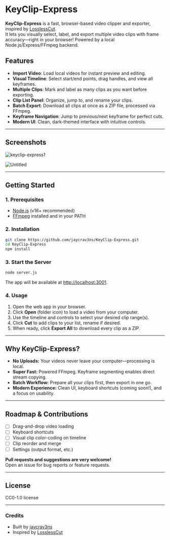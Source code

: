 # KeyClip-Express

**KeyClip-Express** is a fast, browser-based video clipper and exporter, inspired by [LosslessCut](https://github.com/mifi/lossless-cut).  
It lets you visually select, label, and export multiple video clips with frame accuracy—right in your browser!
Powered by a local Node.js/Express/FFmpeg backend.

## Features

- **Import Video**: Load local videos for instant preview and editing.
- **Visual Timeline**: Select start/end points, drag handles, and view all keyframes.
- **Multiple Clips**: Mark and label as many clips as you want before exporting.
- **Clip List Panel**: Organize, jump to, and rename your clips.
- **Batch Export**: Download all clips at once as a ZIP file, processed via FFmpeg.
- **Keyframe Navigation**: Jump to previous/next keyframe for perfect cuts.
- **Modern UI**: Clean, dark-themed interface with intuitive controls.

---

## Screenshots

![keyclip-express1](https://github.com/user-attachments/assets/e528c151-3e8b-4768-9165-8742adbffa15)

![Untitled](https://github.com/user-attachments/assets/e4fc4901-b160-4aa9-b06d-d99b426c8d4b)

---

## Getting Started

### 1. Prerequisites

- [Node.js](https://nodejs.org/) (v16+ recommended)
- [FFmpeg](https://ffmpeg.org/) installed and in your PATH

### 2. Installation

```bash
git clone https://github.com/jaycrav3ns/KeyClip-Express.git
cd KeyClip-Express
npm install
```

### 3. Start the Server

```bash
node server.js
```
The app will be available at [http://localhost:3001](http://localhost:3001).

### 4. Usage

1. Open the web app in your browser.
2. Click **Open** (folder icon) to load a video from your computer.
3. Use the timeline and controls to select your desired clip range(s).
4. Click **Cut** to add clips to your list, rename if desired.
5. When ready, click **Export All** to download every clip as a ZIP.

---

## Why KeyClip-Express?

- **No Uploads:** Your videos never leave your computer—processing is local.
- **Super Fast:** Powered FFmpeg. Keyframe segmenting enables direct stream copying.
- **Batch Workflow:** Prepare all your clips first, then export in one go.
- **Modern Experience:** Clean UI, keyboard shortcuts (coming soon!), and a focus on usability.

---

## Roadmap & Contributions

- [ ] Drag-and-drop video loading
- [ ] Keyboard shortcuts
- [ ] Visual clip color-coding on timeline
- [ ] Clip reorder and merge
- [ ] Settings (output format, etc.)

**Pull requests and suggestions are very welcome!**  
Open an issue for bug reports or feature requests.

---

## License

CC0-1.0 license

---

### Credits

- Built by [jaycrav3ns](https://github.com/jaycrav3ns)
- Inspired by [LosslessCut](https://github.com/mifi/lossless-cut)
